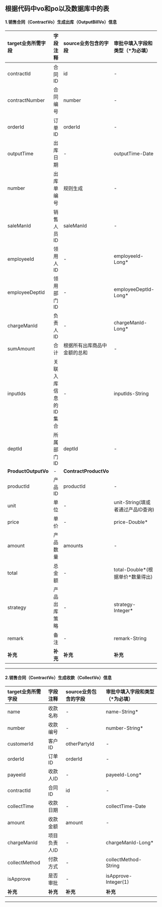 **根据代码中vo和po以及数据库中的表**
---
#### 1.销售合同（ContractVo）生成出库（OutputBillVo）信息
target业务所需字段|字段注释|source业务包含的字段|审批中填入字段和类型（*为必填）
|:---|:---|:---|:---|
contractId|合同ID|id|-
contractNumber|合同编号|number|-
orderId|订单ID|orderId|-
outputTime|出库日期|-|outputTime-Date
number|出库单编号|规则生成|-
saleManId|销售人员ID|saleManId|-
employeeId|领用人ID|-|employeeId-Long*
employeeDeptId|领用部门ID|-|employeeDeptId-Long*
chargeManId|负责人ID|-|chargeManId-Long*
sumAmount|合计|根据所有出库商品中金额的总和|-
inputIds|关联入库信息的ID集合|-|inputIds-String
deptId|所属部门ID|deptId|-
**ProductOutputVo**|-|**ContractProductVo**
productId|产品ID|productId|-
unit|单位|-|unit-String(填或者通过产品ID查询)
price|单价|-|price-Double*
amount|产品数量|amounts|-
total|总金额|-|total-Double*(根据单价*数量得出)
strategy|产品出库策略|-|strategy-Integer*
remark|备注|-|remark-String
**补充**|**补充**|**补充**|**补充**

---

#### 2.销售合同（ContractVo）生成收款（CollectVo）信息
target业务所需字段|字段注释|source业务包含的字段|审批中填入字段和类型（*为必填）
|:---|:---|:---|:---|
name|收款名称|-|name-String*
number|收款编号|-|number-String*
customerId|客户ID|otherPartyId|-
orderId|订单ID|orderId|-
payeeId|收款人ID|-|payeeId-Long*
contractId|合同ID|id|-
collectTime|收款日期|-|collectTime-Date
amount|收款金额|amount|-
chargeManId|项目负责人ID|-|chargeManId-Long*
collectMethod|付款方式|-|collectMethod-String
isApprove|是否审批|-|isApprove-Integer(1)
**补充**|**补充**|**补充**|**补充**

----


